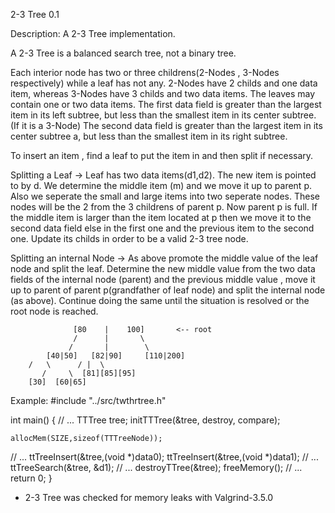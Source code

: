 2-3 Tree 0.1

Description:
A 2-3 Tree implementation. 

A 2-3 Tree is a balanced search tree, not a binary tree. 

Each interior node has two or three childrens(2-Nodes , 3-Nodes respectively) while a leaf has not any. 2-Nodes have 2 childs and one data item, whereas 3-Nodes have 3 childs and two data items. The leaves may contain one or two data items. The first data field is greater than the largest item in its left subtree, but less than the smallest item in its center subtree. (If it is a 3-Node) The second data field is greater than the largest item in its center subtree a, but less than the smallest item in its right subtree.

To insert an item , find a leaf to put the item in and then split if necessary.

Splitting a Leaf -> Leaf has two data items(d1,d2). The new item is pointed to by d. We determine the middle item (m) and we move it up to parent p.
Also we seperate the small and large items into two seperate nodes. These nodes will be the 2 from the 3 childrens of parent p. Now parent p is full.
If the middle item is larger than the item located at p then we move it to the second data field else in the first one and the previous item to the second one. Update its childs in order to be a valid 2-3 tree node.  

Splitting an internal Node -> As above promote the middle value of the leaf node and split the leaf. Determine the new middle value from the two data fields of the internal node (parent) and the previous middle value , move it up to parent of parent p(grandfather of leaf node) and split the internal node (as above). Continue doing the same until the situation is resolved or the root node is reached.  

                  [80    |    100]       <-- root
                  /      |       \
                 /       |        \
            [40|50]   [82|90]     [110|200]
	    /   \      / |  \       
           /     \  [81][85][95]
        [30]  [60|65]         

           
Example:
#include "../src/twthrtree.h"

int main() {
// ...
	TTTree tree;
	initTTTree(&tree, destroy, compare);

	allocMem(SIZE,sizeof(TTTreeNode));
// ...
	ttTreeInsert(&tree,(void *)data0);
	ttTreeInsert(&tree,(void *)data1);
// ...
	ttTreeSearch(&tree, &d1);
// ...
	destroyTTree(&tree);
	freeMemory();
// ...
	return 0;
}

* 2-3 Tree was checked for memory leaks with Valgrind-3.5.0

